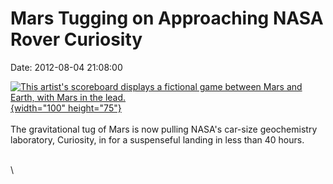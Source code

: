 Mars Tugging on Approaching NASA Rover Curiosity
================================================

Date: 2012-08-04 21:08:00

[![This artist\'s scoreboard displays a fictional game between Mars and
Earth, with Mars in the
lead.](http://www.jpl.nasa.gov/images/msl/20120804/Scoreboard-th.jpg){width="100"
height="75"}](http://www.jpl.nasa.gov/news/news.cfm?release=2012-227&rn=news.xml&rst=3456)\
\
The gravitational tug of Mars is now pulling NASA\'s car-size
geochemistry laboratory, Curiosity, in for a suspenseful landing in less
than 40 hours.

\
\
